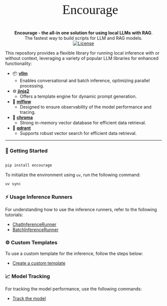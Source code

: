 <p align="center" alt="logo" style="font-size:42px; font-family:bold;">
  🌱 Encourage
</p>

<p align="center">
    <b>Encourage - the all-in one solution for using local LLMs with RAG</b>. <br />
    The fastest way to build scripts for LLM and RAG models. <br />
    <a href="https://github.com/chroma-core/chroma/blob/master/LICENSE" target="_blank">
      <img src="https://img.shields.io/static/v1?label=license&message=Apache 2.0&color=white" alt="License">
    </a>

</p>

This repository provides a flexible library for running local inference with or without context, leveraging a variety of popular LLM libraries for enhanced functionality:

- 📦 **[vllm](https://github.com/vllm-project/vllm)**
  - Enables conversational and batch inference, optimizing parallel processing.
- ⚙️ **[jinja2](https://github.com/pallets/jinja)**
  - Offers a template engine for dynamic prompt generation.
- 📝 **[mlflow](https://github.com/mlflow/mlflow)**
  - Designed to ensure observability of the model performance and tracing.
- 🔄 **[chroma](https://github.com/chroma-core/chroma)**
  - Strong in-memory vector database for efficient data retrieval.
- 🧭 **[qdrant](https://github.com/qdrant/qdrant)**
  - Supports robust vector search for efficient data retrieval.

---

### 🚀 Getting Started

```python

pip install encourage
```

To initialize the environment using `uv`, run the following command:

```bash
uv sync
```

### ⚡ Usage Inference Runners

For understanding how to use the inference runners, refer to the following tutorials:

- [ChatInferenceRunner](./docs/conversation.md)
- [BatchInferenceRunner](./docs/batch_inference.md)

### ⚙️ Custom Templates

To use a custom template for the inference, follow the steps below:

- [Create a custom template](./docs/templates.md)


### 📈 Model Tracking

For tracking the model performance, use the following commands:

- [Track the model](./docs/mlflow.md)
